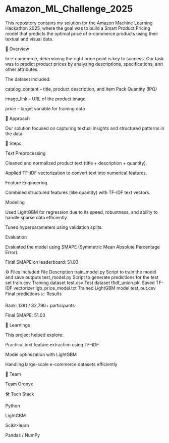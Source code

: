 # Amazon_ML_Challenge_2025

This repository contains my solution for the Amazon Machine Learning Hackathon 2025, where the goal was to build a Smart Product Pricing model that predicts the optimal price of e-commerce products using their textual and visual data.

🚀 Overview

In e-commerce, determining the right price point is key to success. Our task was to predict product prices by analyzing descriptions, specifications, and other attributes.

The dataset included:

catalog_content – title, product description, and Item Pack Quantity (IPQ)

image_link – URL of the product image

price – target variable for training data

🧩 Approach

Our solution focused on capturing textual insights and structured patterns in the data.

🔹 Steps:

Text Preprocessing

Cleaned and normalized product text (title + description + quantity).

Applied TF-IDF vectorization to convert text into numerical features.

Feature Engineering

Combined structured features (like quantity) with TF-IDF text vectors.

Modeling

Used LightGBM for regression due to its speed, robustness, and ability to handle sparse data efficiently.

Tuned hyperparameters using validation splits.

Evaluation

Evaluated the model using SMAPE (Symmetric Mean Absolute Percentage Error).

Final SMAPE on leaderboard: 51.03

⚙️ Files Included
File	Description
train_model.py	Script to train the model and save outputs
test_model.py	Script to generate predictions for the test set
train.csv	Training dataset
test.csv	Test dataset
tfidf_union.pkl	Saved TF-IDF vectorizer
lgb_price_model.txt	Trained LightGBM model
test_out.csv	Final predictions
📈 Results

Rank: 1381 / 82,790+ participants

Final SMAPE: 51.03

🧠 Learnings

This project helped explore:

Practical text feature extraction using TF-IDF

Model optimization with LightGBM

Handling large-scale e-commerce datasets efficiently

👥 Team

Team Oronyx

🛠️ Tech Stack

Python

LightGBM

Scikit-learn

Pandas / NumPy
